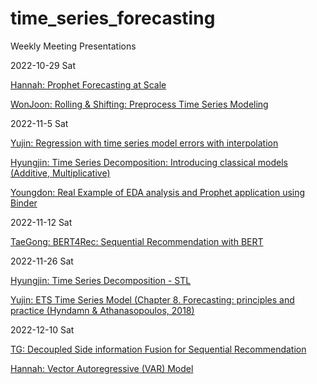 # time_series_forecasting

Weekly Meeting Presentations

2022-10-29 Sat

[Hannah: Prophet Forecasting at Scale](https://github.com/tadatascience/time_series_forecasting/blob/main/Prophet%20-%20Forecasting%20at%20Scale.pdf)

[WonJoon: Rolling & Shifting: Preprocess Time Series Modeling](https://github.com/tadatascience/time_series_forecasting/blob/main/Rolling_Shift_Preprocess_Time_Series.pdf)

2022-11-5 Sat

[Yujin: Regression with time series model errors with interpolation](https://github.com/tadatascience/time_series_forecasting/blob/main/time_series_regression.pdf)

[Hyungjin: Time Series Decomposition: Introducing classical models (Additive, Multiplicative)](https://github.com/tadatascience/time_series_forecasting/blob/main/Time_Series_Decomposition_Additive%26Multiplicative.pdf)


[Youngdon: Real Example of EDA analysis and Prophet application using Binder](https://github.com/tadatascience/time_series_forecasting/tree/main/binder)

2022-11-12 Sat

[TaeGong: BERT4Rec: Sequential Recommendation with BERT](https://github.com/tadatascience/time_series_forecasting/blob/main/BERT4Rec.pdf)

2022-11-26 Sat

[Hyungjin: Time Series Decomposition - STL](https://github.com/tadatascience/time_series_forecasting/blob/main/Time_Series_Decomposition_STL.pdf)

[Yujin: ETS Time Series Model (Chapter 8. Forecasting: principles and practice (Hyndamn & Athanasopoulos, 2018)](https://github.com/tadatascience/time_series_forecasting/blob/main/ETS.pdf)

2022-12-10 Sat

[TG: Decoupled Side information Fusion for Sequential Recommendation](https://github.com/tadatascience/time_series_forecasting/blob/main/DIF-SR.pdf)

[Hannah: Vector Autoregressive (VAR) Model](https://github.com/tadatascience/time_series_forecasting/blob/main/Vector%20Autoregressive%20(VAR)%20Model.pdf)
